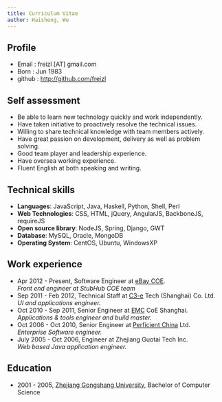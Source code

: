```yaml
---
title: Curriculum Vitae
author: Haisheng, Wu
---
```


## Profile
  - Email       : freizl [AT] gmail.com
  - Born        : Jun 1983
  - github      : <http://github.com/freizl>

## Self assessment
  - Be able to learn new technology quickly and work independently.
  - Have taken initiative to proactively resolve the technical issues.
  - Willing to share technical knowledge with team members actively.
  - Have great passion on development, delivery as well as problem solving.
  - Good team player and leadership experience.
  - Have oversea working experience.
  - Fluent English at both speaking and writing.

## Technical skills
  - **Languages**: JavaScript, Java, Haskell, Python, Shell, Perl
  - **Web Technologies**: CSS, HTML, jQuery, AngularJS, BackboneJS, requireJS
  - **Open source library**: NodeJS, Spring, Django, GWT
  - **Database**: MySQL, Oracle, MongoDB
  - **Operating System**: CentOS, Ubuntu, WindowsXP

## Work experience
  - Apr 2012 - Present, Software Engineer at [eBay COE].\
    *Front end engineer at StubHub COE team*
  - Sep 2011 - Feb 2012, Technical Staff at [C3-e] Tech (Shanghai) Co.
    Ltd.\
    *UI and applications engineer.*
  - Oct 2010 - Sep 2011, Senior Engineer at [EMC] CoE Shanghai.\
    *Applications & tools engineer and build master.*
  - Oct 2006 - Oct 2010, Senior Engineer at [Perficient China] Ltd.\
    *Enterprise Software engineer.*
  - July 2005 - Oct 2006, Engineer at Zhejiang Guotai Tech Inc.\
    *Web based Java application engineer.*

[StubHub]: http://www.stubhub.com/
[eBay COE]: http://wwww.ebay.com/
[C3-e]: http://www.c3-e.com/
[EMC]: http://www.emc.com/
[Perficient China]: http://www.perficient.com/About/Locations/China

## Education
  - 2001 - 2005, [Zhejiang Gongshang University], Bachelor of Computer Science

[Zhejiang Gongshang University]: http://www.zjgsu.edu.cn/
